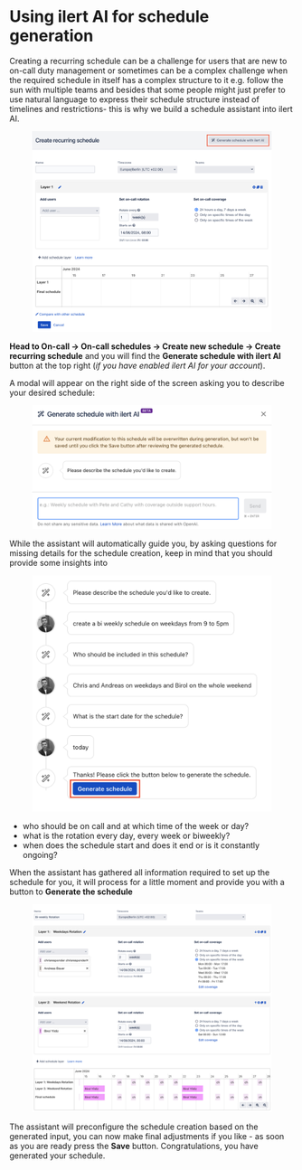 # Using ilert AI for schedule generation

Creating a recurring schedule can be a challenge for users that are new to on-call duty management or sometimes can be a complex challenge when the required schedule in itself has a complex structure to it e.g. follow the sun with multiple teams and besides that some people might just prefer to use natural language to express their schedule structure instead of timelines and restrictions- this is why we build a schedule assistant into ilert AI.

<figure><img src="../.gitbook/assets/image (2) (1).png" alt="" width="563"><figcaption></figcaption></figure>

**Head to On-call -> On-call schedules -> Create new schedule -> Create recurring schedule** and you will find the **Generate schedule with ilert AI** button at the top right (_if you have enabled ilert AI for your account_).

A modal will appear on the right side of the screen asking you to describe your desired schedule:

<figure><img src="../.gitbook/assets/image (1) (1) (1).png" alt=""><figcaption></figcaption></figure>

While the assistant will automatically guide you, by asking questions for missing details for the schedule creation, keep in mind that you should provide some insights into

<figure><img src="../.gitbook/assets/image (3) (1).png" alt="" width="563"><figcaption></figcaption></figure>

* who should be on call and at which time of the week or day?
* what is the rotation every day, every week or biweekly?
* when does the schedule start and does it end or is it constantly ongoing?

When the assistant has gathered all information required to set up the schedule for you, it will process for a little moment and provide you with a button to **Generate the schedule**

<figure><img src="../.gitbook/assets/image (4) (1).png" alt="" width="563"><figcaption></figcaption></figure>

The assistant will preconfigure the schedule creation based on the generated input, you can now make final adjustments if you like - as soon as you are ready press the **Save** button. Congratulations, you have generated your schedule.
